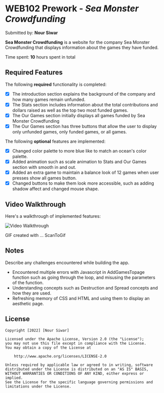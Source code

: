 # WEB102 Prework - *Sea Monster Crowdfunding*

Submitted by: **Nour Siwar**

**Sea Monster Crowdfunding** is a website for the company Sea Monster Crowdfunding that displays information about the games they have funded.

Time spent: **10** hours spent in total

## Required Features

The following **required** functionality is completed:

* [X] The introduction section explains the background of the company and how many games remain unfunded.
* [X] The Stats section includes information about the total contributions and dollars raised as well as the top two most funded games.
* [X] The Our Games section initially displays all games funded by Sea Monster Crowdfunding
* [X] The Our Games section has three buttons that allow the user to display only unfunded games, only funded games, or all games.

The following **optional** features are implemented:

* [X] Changed color palette to more blue like to match an ocean's color palette.
* [X] Added animation such as scale animation to Stats and Our Games section with smooth in and out.
* [X] Added an extra game to maintain a balance look of 12 games when user presses show all games button.
* [X] Changed buttons to make them look more accessible, such as adding shadow affect and changed mouse shape. 

## Video Walkthrough

Here's a walkthrough of implemented features:

<img src='PreWorkWeb102.gif' title='Video Walkthrough' width='' alt='Video Walkthrough' />

<!-- Replace this with whatever GIF tool you used! -->
GIF created with ...  ScanToGif

## Notes

Describe any challenges encountered while building the app.
* Encountered multiple errors with Javascript in AddGamesTopage function such as going through the loop, and misusing the parameters of the function.
* Understanding concepts such as Destruction and Spread concepts and how they are used. 
* Refreshing memory of CSS and HTML and using them to display an aesthetic page.

## License

    Copyright [2022] [Nour Siwar]

    Licensed under the Apache License, Version 2.0 (the "License");
    you may not use this file except in compliance with the License.
    You may obtain a copy of the License at

        http://www.apache.org/licenses/LICENSE-2.0

    Unless required by applicable law or agreed to in writing, software
    distributed under the License is distributed on an "AS IS" BASIS,
    WITHOUT WARRANTIES OR CONDITIONS OF ANY KIND, either express or implied.
    See the License for the specific language governing permissions and
    limitations under the License.
